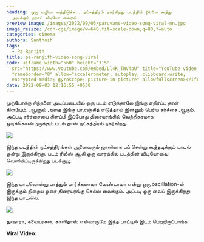```yaml
---
heading: ஒரு வழியா வந்திடுச்சு.. நட்சத்திரம் நகர்கிறது படத்தின் pubல கூத்து
  அடிக்கும் ஹாட் வீடியோ வைரல்.
preview_image: /images/2022/09/03/paruvame-video-song-viral-nn.jpg
image_resize: /cdn-cgi/image/w=640,fit=scale-down,q=80,f=auto
categories: cinema
authors: Santhosh
tags:
  - Pa Ranjith
title: pa-ranjith-video-song-viral
code: <iframe width="560" height="315"
  src="https://www.youtube.com/embed/Ll4K_TWV4pU" title="YouTube video player"
  frameborder="0" allow="accelerometer; autoplay; clipboard-write;
  encrypted-media; gyroscope; picture-in-picture" allowfullscreen></iframe>
date: 2022-09-03 12:16:55 +0530
---
```

முற்போக்கு சிந்தனை அடிப்படையில் ஒரு படம் எடுத்தாலே இங்கு எதிர்ப்பு தான் கிளம்பும். ஆனால் அதை இங்கு பா.ரஞ்சித் எடுத்தால் இன்னும் பெரிய சர்ச்சை ஆகும். அப்படி சர்ச்சையை கிளப்பி இப்போது திரையரங்கில் வெற்றிகரமாக ஓடிக்கொண்டிருக்கும் படம் தான் நட்சத்திரம் நகர்கிறது.

![](/images/2022/09/03/paruvame-video-song-viral-nn-1.jpg)

இந்த படத்தின் நட்சத்திரங்கள் அனைவரும் ஜாலியாக பப் சென்று கூத்தடிக்கும் பாடல் ஒன்று இருக்கிறது. படம் ரிலீஸ் ஆகி ஒரு வாரத்தில் படத்தின் விடியோவை வெளியிட்டிருக்கிறது படக்குழு.

![](/images/2022/09/03/paruvame-video-song-viral-nn-2.jpg)

இந்த பாடலொன்று பாத்தும் பார்க்கலாமா வேண்டாமா என்று ஒரு oscillation-ல் இருக்கும் நிறைய ஓரை திரையரங்கு செல்ல வைக்கும். அப்படி ஒரு வைப் இருக்கிறது இந்த பாடலில்.

![](/images/2022/09/03/paruvame-video-song-viral-nn-3.jpg)

துஷாரா, கலையரசன், காளிதாஸ் எல்லாருமே இந்த பாட்டில் இடம் பெற்றிருப்பாங்க.

**Viral Video:**